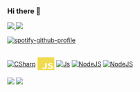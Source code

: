 ### Hi there 👋
<div>
  <a href="https://github.com/mhfgomes">
   <img  width="400em"  src="https://ghstats.gomes.lol/api?username=mhfgomes&show_icons=true&theme=dark&hide_border=true"/>
  </a>
  <a href="https://github.com/mhfgomes/">
    <img width="310em"  src="https://ghstats.gomes.lol/api/top-langs?username=mhfgomes&show_icons=true&theme=dark&locale=en&layout=compact&hide_border=true" />
  </a>
</div>
<div>
  <p><a href="https://spotify-github-profile.kittinanx.com/api/view?uid=zgpqq1p6ajklf58c9x94o22ut&amp;redirect=true"><img src="https://spotify-github-profile.kittinanx.com/api/view?uid=zgpqq1p6ajklf58c9x94o22ut&amp;cover_image=true&amp;theme=novatorem&amp;show_offline=true&amp;background_color=121212&amp;interchange=false&amp;bar_color=53b14f&amp;bar_color_cover=true" alt="spotify-github-profile"></a></p>
</div>
<div style="display: inline_block"><br>
  <a href="https://dotnet.microsoft.com/en-us/languages/csharp" target="_blank"><img align="center" alt="CSharp" height="30" width="40" src="https://cdn.jsdelivr.net/gh/devicons/devicon/icons/csharp/csharp-plain.svg"></a>
  <a href="https://developer.mozilla.org/en-US/docs/Web/JavaScript" target="_blank"><img align="center" alt="Js" height="30" width="40" src="https://raw.githubusercontent.com/devicons/devicon/master/icons/javascript/javascript-plain.svg"></a>
  <a href="https://www.typescriptlang.org/" target="_blank"><img align="center" alt="Js" height="30" width="40" src="https://cdn.jsdelivr.net/gh/devicons/devicon@latest/icons/typescript/typescript-plain.svg"></a>
  <a href="https://nodejs.org/" target="_blank"><img align="center" alt="NodeJS" height="30" width="40" src="https://cdn.jsdelivr.net/gh/devicons/devicon/icons/nodejs/nodejs-original.svg"></a>
  <a href="https://nextjs.org/" target="_blank"><img align="center" alt="NodeJS" height="30" width="40" src="https://cdn.jsdelivr.net/gh/devicons/devicon@latest/icons/nextjs/nextjs-original.svg"></a>
</div>
<br>
<div>
  <a href="https://instagram.com/mario.hfg/" target="_blank"><img src="https://img.shields.io/badge/-Instagram-ED088E?style=for-the-badge&logo=instagram&logoColor=white" target="_blank"></a> 
  <a href="https://discord.com/users/569221225130491905/" target="_blank"><img src="https://img.shields.io/badge/-Discord-7289da?style=for-the-badge&logo=discord&logoColor=white" target="_blank"></a> 
</div>
